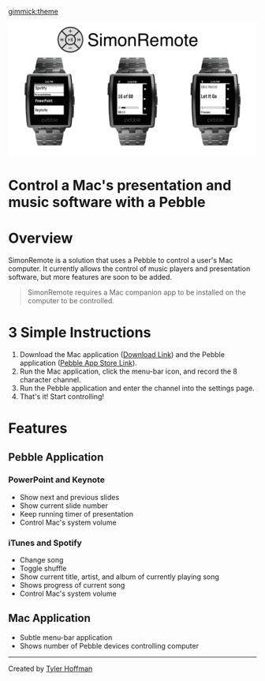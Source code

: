 [gimmick:theme](yeti)
 
![](images/header.png)

# Control a Mac's presentation and music software with a Pebble

# Overview
SimonRemote is a solution that uses a Pebble to control a user's Mac computer. It currently allows the control of music players and presentation software, but more features are soon to be added. 

> SimonRemote requires a Mac companion app to be installed on the computer to be controlled. 


# 3 Simple Instructions
1. Download the Mac application ([Download Link](https://github.com/SimonRemote/simon-mac/releases/download/v1.0.1/SimonRemote-1.0.1.zip)) and the Pebble application ([Pebble App Store Link](https://apps.getpebble.com/applications/54166746ba06e4e0db000073)).
2. Run the Mac application, click the menu-bar icon, and record the 8 character channel.
3. Run the Pebble application and enter the channel into the settings page.
4. That's it! Start controlling!

# Features

## Pebble Application

### PowerPoint and Keynote
- Show next and previous slides
- Show current slide number
- Keep running timer of presentation
- Control Mac's system volume

### iTunes and Spotify
- Change song
- Toggle shuffle
- Show current title, artist, and album of currently playing song
- Shows progress of current song
- Control Mac's system volume

## Mac Application
- Subtle menu-bar application
- Shows number of Pebble devices controlling computer

----
Created by [Tyler Hoffman](https://github.com/tyhoff)